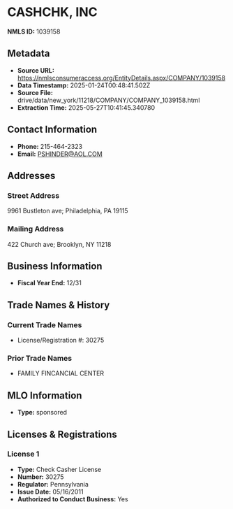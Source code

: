 # CASHCHK, INC

**NMLS ID:** 1039158

## Metadata
- **Source URL:** https://nmlsconsumeraccess.org/EntityDetails.aspx/COMPANY/1039158
- **Data Timestamp:** 2025-01-24T00:48:41.502Z
- **Source File:** drive/data/new_york/11218/COMPANY/COMPANY_1039158.html
- **Extraction Time:** 2025-05-27T10:41:45.340780

## Contact Information
- **Phone:** 215-464-2323
- **Email:** PSHINDER@AOL.COM

## Addresses
### Street Address
9961 Bustleton ave; Philadelphia, PA 19115

### Mailing Address
422 Church ave; Brooklyn, NY 11218

## Business Information
- **Fiscal Year End:** 12/31

## Trade Names & History
### Current Trade Names
- License/Registration #: 30275

### Prior Trade Names
- FAMILY FINCANCIAL CENTER

## MLO Information
- **Type:** sponsored

## Licenses & Registrations

### License 1
- **Type:** Check Casher License
- **Number:** 30275
- **Regulator:** Pennsylvania
- **Issue Date:** 05/16/2011
- **Authorized to Conduct Business:** Yes

